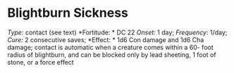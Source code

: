 ﻿---
name: Blightburn Sickness
type: contact (see text)
fortitude: DC 22
onset: 1 day
frequency: 1/day
effect:
  "1d6 Con damage and 1d6 Cha damage; contact is automatic when a creature comes within a 60- foot radius of blightburn, and can be blocked only by lead sheeting, 1 foot of stone, or a force effect"
cure: 2 consecutive saves
---

# Blightburn Sickness
 *Type:* contact (see text)
*Fortitude: * DC 22 *Onset:* 1 day; *Frequency*: 1/day; *Cure:* 2 consecutive saves;
*Effect: * 1d6 Con damage and 1d6 Cha damage; contact is automatic when a creature comes within a 60- foot radius of blightburn, and can be blocked only by lead sheeting, 1 foot of stone, or a force effect
